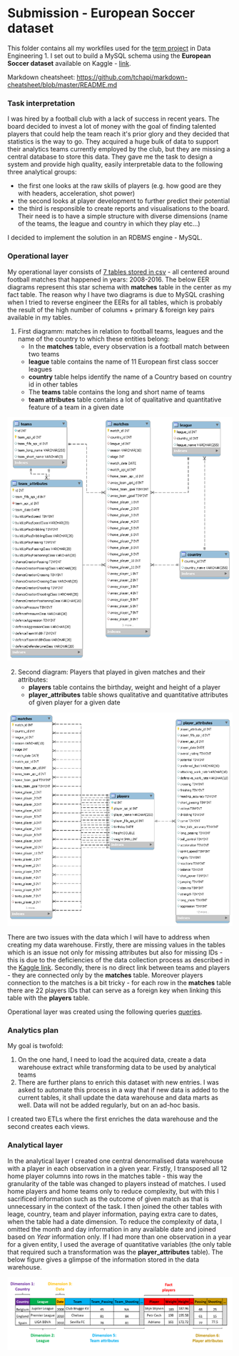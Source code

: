 # Submission - European Soccer dataset #

This folder contains all my workfiles used for the [term project](https://github.com/salacika/DE1SQL/tree/master/SQL6#homework) in Data Engineering 1. I set out to build a MySQL schema using the **European Soccer dataset** available on Kaggle - [link](https://www.kaggle.com/hugomathien/soccer/home).

Markdown cheatsheet: https://github.com/tchapi/markdown-cheatsheet/blob/master/README.md

### Task interpretation ###

I was hired by a football club with a lack of success in recent years. The board decided to invest a lot of money with the goal of finding talented players that could help the team reach it's prior glory and they decided that statistics is the way to go. They acquired a huge bulk of data to support their analytics teams currently employed by the club, but they are missing a central database to store this data. They gave me the task to design a system and provide high quality, easily interpretable data to the following three analytical groups:
 - the first one looks at the raw skills of players (e.g. how good are they with headers, acceleration, shot power)
 - the second looks at player development to further predict their potential
 - the third is responsible to create reports and visualisations to the board. Their need is to have a simple structure with diverse dimensions (name of the teams, the league and country in which they play etc...)

I decided to implement the solution in an RDBMS engine -  MySQL.

###  Operational layer ###

My operational layer consists of [7 tables stored in csv](https://github.com/zsomborh/ba_de1/tree/master/TERM_DE1/data) - all centered around football matches that happened in years: 2008-2016. The below EER diagrams represent this star schema with **matches** table in the center as my fact table. The reason why I have two diagrams is due to MySQL crashing when I tried to reverse engineer the EERs for all tables, which is probably the result of the high number of columns + primary & foreign key pairs available in my tables. 

1.  First diagramm: matches in relation to football teams, leagues and the name of the country to which these entities belong:
    * In the **matches** table, every observation is a football match between two teams 
    * **league** table contains the name of 11 European first class soccer leagues
    * **country** table helps identify the name of a Country based on country id in other tables 
    * The **teams** table contains the long and short name of teams
    * **team attributes** table contains a lot of qualitative and quantitative feature of a team in a given date

![Database diagram](/TERM_DE1/EER_diagramm_without_players.png)

2.  Second diagram: Players that played in given matches and their attributes:  
    * **players** table contains the birthday, weight and height of a player 
    * **player_attributes** table shows qualitative and quantitative attributes of given player for a given date
    
![Database diagram](/TERM_DE1/EER_diagramm_players_only.png)

There are two issues with the data which I will have to address when creating my data warehouse. Firstly, there are missing values in the tables which is an issue not only for missing attributes but also for missing IDs - this is due to the deficiencies of the data collection process as described in the [Kaggle link](https://www.kaggle.com/hugomathien/soccer/home). Secondly, there is no direct link between teams and players - they are connected only by the **matches** table. Moreover players connection to the matches is a bit tricky - for each row in the **matches** table there are 22 players IDs that can serve as a foreign key when linking this table with the **players** table.

Operational layer was created using the following queries [queries](/TERM_DE1/Assignment-Operational_layer.sql).

###  Analytics plan ###

My goal is twofold:

1. On the one hand, I need to load the acquired data, create a data warehouse extract while transforming data to be used by analytical teams
2. There are further plans to enrich this dataset with new entries. I was asked to automate this process in a way that if new data is added to the current tables, it shall update the data warehouse and data marts as well. Data will not be added regularly, but on an ad-hoc basis.   

I created two ETLs where the first enriches the data warehouse and the second creates each views. 

 ###  Analytical layer ###
 
In the analytical layer I created one central denormalised data warehouse with a player in each observation in a given year. Firstly, I transposed all 12 home player columns into rows in the matches table - this way the granularity of the table was changed to players instead of matches. I used home players and home teams only to reduce complexity, but with this I sacrificed information such as the outcome of given match as that is unnecessary in the context of the task. I then joined the other tables with leage, country, team and player information, paying extra care to dates, when the table had a date dimension. To reduce the complexity of data, I omitted the month and day information in any available date and joined based on *Year* information only. If I had more than one observation in a year for a given entity, I used the average of quantitative variables (the only table that required such a transformation was the **player_attributes** table). The below figure gives a glimpse of the information stored in the data warehouse. 

![DW diagram](/TERM_DE1/data_warehouse.PNG)